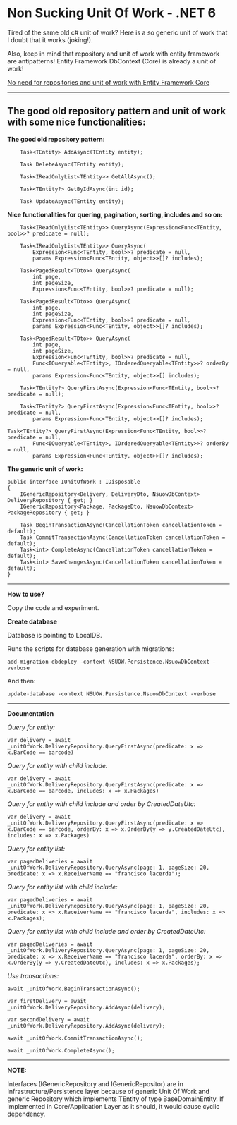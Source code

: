 # Non Sucking Unit Of Work - .NET 6

Tired of the same old c# unit of work? Here is a so generic unit of work that I doubt that it works (joking!).

Also, keep in mind that repository and unit of work with entity framework are antipatterns! Entity Framework DbContext (Core) is already a unit of work!

[No need for repositories and unit of work with Entity Framework Core](https://gunnarpeipman.com/ef-core-repository-unit-of-work/ "No need for repositories and unit of work with Entity Framework Core")

-----
## The good old repository pattern and unit of work with some nice functionalities:


**The good old repository pattern:**

        Task<TEntity> AddAsync(TEntity entity);

        Task DeleteAsync(TEntity entity);
	
        Task<IReadOnlyList<TEntity>> GetAllAsync();

        Task<TEntity?> GetByIdAsync(int id);
		
        Task UpdateAsync(TEntity entity);

**Nice functionalities for quering, pagination, sorting, includes and so on:**


        Task<IReadOnlyList<TEntity>> QueryAsync(Expression<Func<TEntity, bool>>? predicate = null);

        Task<IReadOnlyList<TEntity>> QueryAsync(
            Expression<Func<TEntity, bool>>? predicate = null,
            params Expression<Func<TEntity, object>>[]? includes);

        Task<PagedResult<TDto>> QueryAsync(
            int page,
            int pageSize,
            Expression<Func<TEntity, bool>>? predicate = null);

        Task<PagedResult<TDto>> QueryAsync(
            int page,
            int pageSize,
            Expression<Func<TEntity, bool>>? predicate = null,
            params Expression<Func<TEntity, object>>[]? includes);

        Task<PagedResult<TDto>> QueryAsync(
            int page,
            int pageSize,
            Expression<Func<TEntity, bool>>? predicate = null,
            Func<IQueryable<TEntity>, IOrderedQueryable<TEntity>>? orderBy = null,
            params Expression<Func<TEntity, object>>[] includes);

        Task<TEntity?> QueryFirstAsync(Expression<Func<TEntity, bool>>? predicate = null);

        Task<TEntity?> QueryFirstAsync(Expression<Func<TEntity, bool>>? predicate = null,
            params Expression<Func<TEntity, object>>[]? includes);
	    
	Task<TEntity?> QueryFirstAsync(Expression<Func<TEntity, bool>>? predicate = null,
            Func<IQueryable<TEntity>, IOrderedQueryable<TEntity>>? orderBy = null,
            params Expression<Func<TEntity, object>>[]? includes);    
            
**The generic unit of work:**            
            
    public interface IUnitOfWork : IDisposable
    {
        IGenericRepository<Delivery, DeliveryDto, NsuowDbContext> DeliveryRepository { get; }
        IGenericRepository<Package, PackageDto, NsuowDbContext> PackageRepository { get; }

        Task BeginTransactionAsync(CancellationToken cancellationToken = default);
        Task CommitTransactionAsync(CancellationToken cancellationToken = default);
        Task<int> CompleteAsync(CancellationToken cancellationToken = default);
        Task<int> SaveChangesAsync(CancellationToken cancellationToken = default);
    }

-----

**How to use?**

Copy the code and experiment.

**Create database**

Database is pointing to LocalDB.

Runs the scripts for database generation with migrations:

`add-migration dbdeploy -context NSUOW.Persistence.NsuowDbContext -verbose`

And then:

`update-database -context NSUOW.Persistence.NsuowDbContext -verbose`

-----

**Documentation**

*Query for entity:*

`var delivery = await _unitOfWork.DeliveryRepository.QueryFirstAsync(predicate: x => x.BarCode == barcode)`

*Query for entity with child include:*

`var delivery = await _unitOfWork.DeliveryRepository.QueryFirstAsync(predicate: x => x.BarCode == barcode, includes: x => x.Packages)`

*Query for entity with child include and order by CreatedDateUtc:*

`var delivery = await _unitOfWork.DeliveryRepository.QueryFirstAsync(predicate: x => x.BarCode == barcode, orderBy: x => x.OrderBy(y => y.CreatedDateUtc), includes: x => x.Packages)`

*Query for entity list:*

`var pagedDeliveries = await _unitOfWork.DeliveryRepository.QueryAsync(page: 1, pageSize: 20, predicate: x => x.ReceiverName == "francisco lacerda");`

*Query for entity list with child include:*

`var pagedDeliveries = await _unitOfWork.DeliveryRepository.QueryAsync(page: 1, pageSize: 20, predicate: x => x.ReceiverName == "francisco lacerda", includes: x => x.Packages);`

*Query for entity list with child include and order by CreatedDateUtc:*

`var pagedDeliveries = await _unitOfWork.DeliveryRepository.QueryAsync(page: 1, pageSize: 20, predicate: x => x.ReceiverName == "francisco lacerda", orderBy: x => x.OrderBy(y => y.CreatedDateUtc), includes: x => x.Packages);`

*Use transactions:*

	await _unitOfWork.BeginTransactionAsync();

	var firstDelivery = await _unitOfWork.DeliveryRepository.AddAsync(delivery);

	var secondDelivery = await _unitOfWork.DeliveryRepository.AddAsync(delivery);

	await _unitOfWork.CommitTransactionAsync();
	
	await _unitOfWork.CompleteAsync();

-----

**NOTE:**

Interfaces (IGenericRepository and IGenericRepositor) are in Infrastructure/Persistence layer because of generic Unit Of Work and generic Repository which implements TEntity of type BaseDomainEntity. If implemented in Core/Application Layer as it should, it would cause cyclic dependency. 


